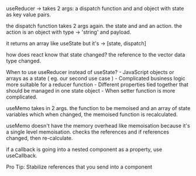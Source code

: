 useReducer -> takes 2 args: a dispatch function and and object with state as key value pairs.

the dispatch function takes 2 args again. the state and and an action. the action is an object with type -> 'string' and payload.

it returns an array like useState but it's -> [state, dispatch]
	

how does react know that state changed? the reference to the vector data type changed. 


When to use useReducer instead of useState?
    - JavaScript objects or arrays as a state ( eg. our second use case )
    - Complicated business logic more suitable for a reducer function
    - Different properties tied together that should be managed in one state object
    - When setter function is more complicated.



useMemo takes in 2 args. the function to be memoised and an array of state variables which when changed, the memoised function is recalculated.

useMemo doesn't have the memory overhead like memoisation because it's a single level memoisation. checks the references and if references changed, then re-calculate.


if a callback is going into a nested component as a property, use useCallback.

Pro Tip: Stabilize references that you send into a component
